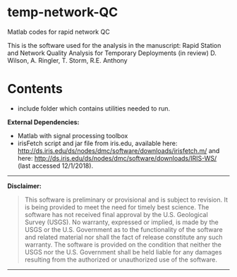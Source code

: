 # temp-network-QC

Matlab codes for rapid network QC

This is the software used for the analysis in the manuscript: Rapid Station and Network Quality Analysis for Temporary Deployments (in review)
D. Wilson, A. Ringler, T. Storm, R.E. Anthony


Contents
======

* include folder which contains utilities needed to run.

**External Dependencies:**
 * Matlab with signal processing toolbox
 * irisFetch script and jar file from iris.edu, available here: http://ds.iris.edu/ds/nodes/dmc/software/downloads/irisfetch.m/ and here:
http://ds.iris.edu/ds/nodes/dmc/software/downloads/IRIS-WS/ (last accessed 12/1/2018).

---------------------------------------------------------

**Disclaimer:**

>This software is preliminary or provisional and is subject to revision. It is 
being provided to meet the need for timely best science. The software has not 
received final approval by the U.S. Geological Survey (USGS). No warranty, 
expressed or implied, is made by the USGS or the U.S. Government as to the 
functionality of the software and related material nor shall the fact of release 
constitute any such warranty. The software is provided on the condition that 
neither the USGS nor the U.S. Government shall be held liable for any damages 
resulting from the authorized or unauthorized use of the software.

---------------------------------------------------------
